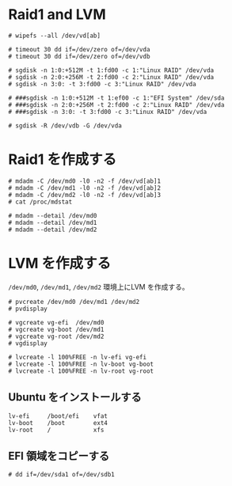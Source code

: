 # Raid1 and LVM

```
# wipefs --all /dev/vd[ab]

# timeout 30 dd if=/dev/zero of=/dev/vda
# timeout 30 dd if=/dev/zero of=/dev/vdb
```

```
# sgdisk -n 1:0:+512M -t 1:fd00 -c 1:"Linux RAID" /dev/vda
# sgdisk -n 2:0:+256M -t 2:fd00 -c 2:"Linux RAID" /dev/vda
# sgdisk -n 3:0: -t 3:fd00 -c 3:"Linux RAID" /dev/vda

# ###sgdisk -n 1:0:+512M -t 1:ef00 -c 1:"EFI System" /dev/sda
# ###sgdisk -n 2:0:+256M -t 2:fd00 -c 2:"Linux RAID" /dev/vda
# ###sgdisk -n 3:0: -t 3:fd00 -c 3:"Linux RAID" /dev/vda

# sgdisk -R /dev/vdb -G /dev/vda
```

# Raid1 を作成する
```
# mdadm -C /dev/md0 -l0 -n2 -f /dev/vd[ab]1
# mdadm -C /dev/md1 -l0 -n2 -f /dev/vd[ab]2
# mdadm -C /dev/md2 -l0 -n2 -f /dev/vd[ab]3
# cat /proc/mdstat

# mdadm --detail /dev/md0
# mdadm --detail /dev/md1
# mdadm --detail /dev/md2
```

# LVM を作成する
`/dev/md0`, `/dev/md1`, `/dev/md2` 環境上にLVM を作成する。

```
# pvcreate /dev/md0 /dev/md1 /dev/md2
# pvdisplay
```

```
# vgcreate vg-efi  /dev/md0
# vgcreate vg-boot /dev/md1
# vgcreate vg-root /dev/md2
# vgdisplay
```

```
# lvcreate -l 100%FREE -n lv-efi vg-efi
# lvcreate -l 100%FREE -n lv-boot vg-boot
# lvcreate -l 100%FREE -n lv-root vg-root
```

## Ubuntu をインストールする

```
lv-efi     /boot/efi    vfat
lv-boot    /boot        ext4
lv-root    /            xfs
```

## EFI 領域をコピーする

```
# dd if=/dev/sda1 of=/dev/sdb1
```



